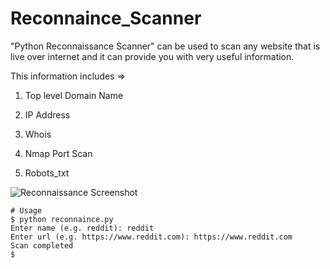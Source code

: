 # Reconnaince_Scanner


"Python Reconnaissance Scanner" can be used to scan any website that is live over internet and it can provide you with very useful information. 

This information includes =>

1) Top level Domain Name

2) IP Address

3) Whois

4) Nmap Port Scan

5) Robots_txt

![Reconnaissance Screenshot](https://raw.githubusercontent.com/mukund26/Reconnaince_scan/master/recon.gif "Reconnaissance Screenshot")

```shell
# Usage
$ python reconnaince.py
Enter name (e.g. reddit): reddit
Enter url (e.g. https://www.reddit.com): https://www.reddit.com
Scan completed
$
```

